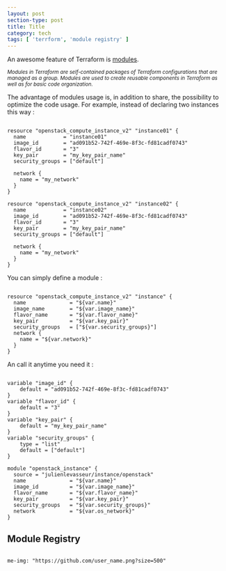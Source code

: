 ```yaml
---
layout: post
section-type: post
title: Title
category: tech
tags: [ 'terrform', 'module registry' ]
---
```


An awesome feature of Terraform is <a href="https://www.terraform.io/docs/modules/index.html">modules</a>.

<small><i>Modules in Terraform are self-contained packages of Terraform configurations that are managed as a group. Modules are used to create reusable components in Terraform as well as for basic code organization.</i></small>

The advantage of modules usage is, in addition to share, the possibility to optimize the code usage.
For example, instead of declaring two instances this way :

<pre><code data-trim class="hcl">
resource "openstack_compute_instance_v2" "instance01" {
  name            = "instance01"
  image_id        = "ad091b52-742f-469e-8f3c-fd81cadf0743"
  flavor_id       = "3"
  key_pair        = "my_key_pair_name"
  security_groups = ["default"]

  network {
    name = "my_network"
  }
}

resource "openstack_compute_instance_v2" "instance02" {
  name            = "instance02"
  image_id        = "ad091b52-742f-469e-8f3c-fd81cadf0743"
  flavor_id       = "3"
  key_pair        = "my_key_pair_name"
  security_groups = ["default"]

  network {
    name = "my_network"
  }
}
</code></pre>

You can simply define a module :

<pre><code data-trim class="hcl">
resource "openstack_compute_instance_v2" "instance" {
  name              = "${var.name}"
  image_name        = "${var.image_name}"
  flavor_name       = "${var.flavor_name}"
  key_pair          = "${var.key_pair}"
  security_groups   = ["${var.security_groups}"]
  network {
    name = "${var.network}"
  }
}
</code></pre>


An call it anytime you need it :

<pre><code data-trim class="hcl">
variable "image_id" {
	default = "ad091b52-742f-469e-8f3c-fd81cadf0743"
}
variable "flavor_id" {
	default = "3"
}
variable "key_pair" {
	default = "my_key_pair_name"
}
variable "security_groups" {
	type = "list"
	default = ["default"]
}

module "openstack_instance" {
  source = "julienlevasseur/instance/openstack"
  name              = "${var.name}"
  image_id        	= "${var.image_name}"
  flavor_name       = "${var.flavor_name}"
  key_pair          = "${var.key_pair}"
  security_groups   = "${var.security_groups}"
  network           = "${var.os_network}"
}
</code></pre>





<h2>Module Registry</h2>

<inmg src="https://www.datocms-assets.com/2885/1509734521-01-registry-home-ss.png"/>


<pre><code data-trim class="yaml">
me-img: "https://github.com/user_name.png?size=500"
</code></pre>